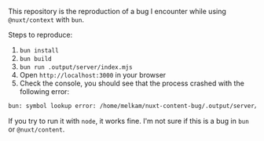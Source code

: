 This repository is the reproduction of a bug I encounter while using `@nuxt/context` with `bun`. 

Steps to reproduce:
1. `bun install`
2. `bun build`
3. `bun run .output/server/index.mjs`
4. Open `http://localhost:3000` in your browser
5. Check the console, you should see that the process crashed with the following error: 
   
```bash
bun: symbol lookup error: /home/melkam/nuxt-content-bug/.output/server/node_modules/better-sqlite3/build/Release/better_sqlite3.node: undefined symbol: _ZN2v816FunctionTemplate16InstanceTemplateEv
```

If you try to run it with `node`, it works fine. I'm not sure if this is a bug in `bun` or `@nuxt/content`. 
